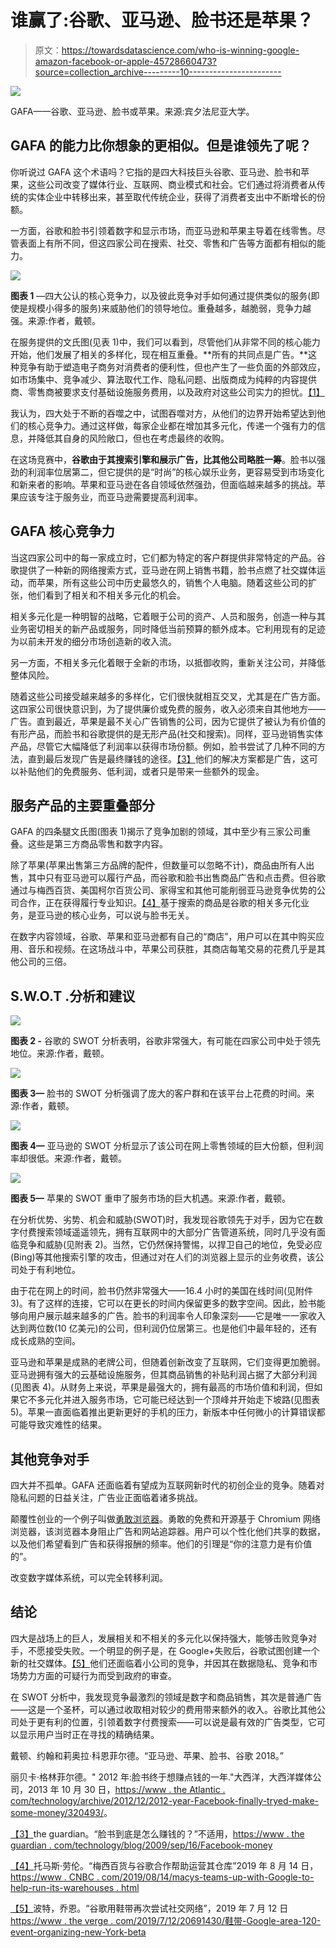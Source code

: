 # 谁赢了:谷歌、亚马逊、脸书还是苹果？

> 原文：<https://towardsdatascience.com/who-is-winning-google-amazon-facebook-or-apple-45728660473?source=collection_archive---------10----------------------->

![](img/ea47903e0a1801424e1df939204dc96e.png)

GAFA——谷歌、亚马逊、脸书或苹果。来源:宾夕法尼亚大学。

## GAFA 的能力比你想象的更相似。但是谁领先了呢？

你听说过 GAFA 这个术语吗？它指的是四大科技巨头谷歌、亚马逊、脸书和苹果，这些公司改变了媒体行业、互联网、商业模式和社会。它们通过将消费者从传统的实体企业中转移出来，甚至取代传统企业，获得了消费者支出中不断增长的份额。

一方面，谷歌和脸书引领着数字和显示市场，而亚马逊和苹果主导着在线零售。尽管表面上有所不同，但这四家公司在搜索、社交、零售和广告等方面都有相似的能力。

![](img/f940c46bc70618309af37fbc284ddd54.png)

**图表 1** —四大公认的核心竞争力，以及彼此竞争对手如何通过提供类似的服务(即使是规模小得多的服务)来威胁他们的领导地位。重叠越多，越脆弱，竞争力越强。来源:作者，戴顿。

在服务提供的文氏图(见表 1)中，我们可以看到，尽管他们从非常不同的核心能力开始，他们发展了相关的多样化，现在相互重叠。**所有的共同点是广告。**这种竞争有助于塑造电子商务对消费者的便利性，但也产生了一些负面的外部效应，如市场集中、竞争减少、算法取代工作、隐私问题、出版商成为纯粹的内容提供商、零售商被要求支付基础设施服务费用，以及政府对这些公司实力的担忧。[【1】](#_ftn1)

我认为，四大处于不断的吞噬之中，试图吞噬对方，从他们的边界开始希望达到他们的核心竞争力。通过这样做，每家企业都在增加其多元化，传递一个强有力的信息，并降低其自身的风险敞口，但也在考虑最终的收购。

在这场竞赛中，**谷歌由于其搜索引擎和展示广告，比其他公司略胜一筹**。脸书以强劲的利润率位居第二，但它提供的是“时尚”的核心娱乐业务，更容易受到市场变化和新来者的影响。苹果和亚马逊在各自领域依然强劲，但面临越来越多的挑战。苹果应该专注于服务业，而亚马逊需要提高利润率。

## **GAFA 核心竞争力**

当这四家公司中的每一家成立时，它们都为特定的客户群提供非常特定的产品。谷歌提供了一种新的网络搜索方式，亚马逊在网上销售书籍，脸书点燃了社交媒体运动，而苹果，所有这些公司中历史最悠久的，销售个人电脑。随着这些公司的扩张，他们看到了相关和不相关多元化的机会。

相关多元化是一种明智的战略，它着眼于公司的资产、人员和服务，创造一种与其业务密切相关的新产品或服务，同时降低当前预算的额外成本。它利用现有的足迹为以前未开发的细分市场创造新的收入流。

另一方面，不相关多元化着眼于全新的市场，以抵御收购，重新关注公司，并降低整体风险。

随着这些公司接受越来越多的多样化，它们很快就相互交叉，尤其是在广告方面。这四家公司很快意识到，为了提供廉价或免费的服务，收入必须来自其他地方——广告。直到最近，苹果是最不关心广告销售的公司，因为它提供了被认为有价值的有形产品，而脸书和谷歌提供的是无形产品(社交和搜索)。同样，亚马逊销售实体产品，尽管它大幅降低了利润率以获得市场份额。例如，脸书尝试了几种不同的方法，直到最后发现广告是最终赚钱的途径。[【3】](#_ftn3)他们的解决方案都是广告，这可以补贴他们的免费服务、低利润，或者只是带来一些额外的现金。

## **服务产品的主要重叠部分**

GAFA 的四条腿文氏图(图表 1)揭示了竞争加剧的领域，其中至少有三家公司重叠。这些是第三方商品零售和数字内容。

除了苹果(苹果出售第三方品牌的配件，但数量可以忽略不计)，商品由所有人出售，其中只有亚马逊可以履行产品，而谷歌和脸书出售商品广告和点击费。但谷歌通过与梅西百货、美国柯尔百货公司、家得宝和其他可能削弱亚马逊竞争优势的公司合作，正在获得履行专业知识。[【4】](#_ftn4)基于搜索的商品是谷歌的相关多元化业务，是亚马逊的核心业务，可以说与脸书无关。

在数字内容领域，谷歌、苹果和亚马逊都有自己的“商店”，用户可以在其中购买应用、音乐和视频。在这场战斗中，苹果公司获胜，其商店每笔交易的花费几乎是其他公司的三倍。

## **S.W.O.T .分析和建议**

![](img/adbe6f82f78950b0b951979a79cc8534.png)

**图表 2 -** 谷歌的 SWOT 分析表明，谷歌非常强大，有可能在四家公司中处于领先地位。来源:作者，戴顿。

![](img/8d73f63ff15639c0781258aa4c969181.png)

**图表 3—** 脸书的 SWOT 分析强调了庞大的客户群和在该平台上花费的时间。来源:作者，戴顿。

![](img/3e2953d5993018b930c0399960031661.png)

**图表 4—** 亚马逊的 SWOT 分析显示了该公司在网上零售领域的巨大份额，但利润率却很低。来源:作者，戴顿。

![](img/700f8d9e9a772ad6a4bf8d7730479ea2.png)

**图表 5—** 苹果的 SWOT 重申了服务市场的巨大机遇。来源:作者，戴顿。

在分析优势、劣势、机会和威胁(SWOT)时，我发现谷歌领先于对手，因为它在数字付费搜索领域遥遥领先，拥有互联网中的大部分广告管道系统，同时几乎没有面临竞争和威胁(见附表 2)。当然，它仍然保持警惕，以捍卫自己的地位，免受必应(Bing)等其他搜索引擎的攻击，但通过对在人们的浏览器上显示的业务收费，该公司处于有利地位。

由于花在网上的时间，脸书仍然非常强大——16.4 小时的美国在线时间(见附件 3)。有了这样的连接，它可以在更长的时间内保留更多的数字空间。因此，脸书能够向用户展示越来越多的广告。脸书的利润率令人印象深刻——它是唯一一家收入达到两位数(10 亿美元)的公司，但利润仍位居第三。也是他们中最年轻的，还有成长成熟的空间。

亚马逊和苹果是成熟的老牌公司，但随着创新改变了互联网，它们变得更加脆弱。亚马逊拥有强大的云基础设施服务，但其商品销售的补贴利润占据了大部分利润(见图表 4)。从财务上来说，苹果是最强大的，拥有最高的市场价值和利润，但如果它不多元化并进入服务市场，它可能已经达到一个顶峰并开始走下坡路(见图表 5)。苹果一直面临着推出更新更好的手机的压力，新版本中任何微小的计算错误都可能导致灾难性的结果。

## **其他竞争对手**

四大并不孤单。GAFA 还面临着有望成为互联网新时代的初创企业的竞争。随着对隐私问题的日益关注，广告业正面临着诸多挑战。

颠覆性创业的一个例子叫做[勇敢浏览器](https://brave.com/)。勇敢的免费和开源基于 Chromium 网络浏览器，该浏览器本身阻止广告和网站追踪器。用户可以个性化他们共享的数据，以及他们希望看到广告和获得报酬的频率。他们的引理是“你的注意力是有价值的”。

改变数字媒体系统，可以完全转移利润。

## **结论**

四大是战场上的巨人，发展相关和不相关的多元化以保持强大，能够击败竞争对手，不愿接受失败。一个明显的例子是，在 Google+失败后，谷歌试图创建一个新的社交媒体。[【5】](#_ftn5)他们还面临着小公司的竞争，并因其在数据隐私、竞争和市场势力方面的可疑行为而受到政府的审查。

在 SWOT 分析中，我发现竞争最激烈的领域是数字和商品销售，其次是普通广告——这是一个圣杯，可以通过收取相对较少的费用带来额外的收入。谷歌比其他公司处于更有利的位置，引领着数字付费搜索——可以说是最有效的广告类型，它可以显示用户当时正在寻找的精确结果。

戴顿、约翰和莉奥拉·科恩菲尔德。“亚马逊、苹果、脸书、谷歌 2018。”

丽贝卡·格林菲尔德。" 2012 年:脸书终于想赚点钱的一年."大西洋，大西洋媒体公司，2013 年 10 月 30 日，[https://www . the Atlantic . com/technology/archive/2012/12/2012-year-Facebook-finally-tryed-make-some-money/320493/](https://www.theatlantic.com/technology/archive/2012/12/2012-year-facebook-finally-tried-make-some-money/320493/)。

[【3】](#_ftnref3)the guardian。“脸书到底是怎么赚钱的？”不适用，[https://www . the guardian . com/technology/blog/2009/sep/16/Facebook-money](https://www.theguardian.com/technology/blog/2009/sep/16/facebook-money)

[【4】](#_ftnref4)托马斯·劳伦。“梅西百货与谷歌合作帮助运营其仓库”2019 年 8 月 14 日，[https://www . CNBC . com/2019/08/14/macys-teams-up-with-Google-to-help-run-its-warehouses . html](https://www.cnbc.com/2019/08/14/macys-teams-up-with-google-to-help-run-its-warehouses.html)

[【5】](#_ftnref5)波特，乔恩。“谷歌用鞋带再次尝试社交网络”，2019 年 7 月 12 日[https://www . the verge . com/2019/7/12/20691430/鞋带-Google-area-120-event-organizing-new-York-beta](https://www.theverge.com/2019/7/12/20691430/shoelace-google-area-120-event-organizing-new-york-beta)